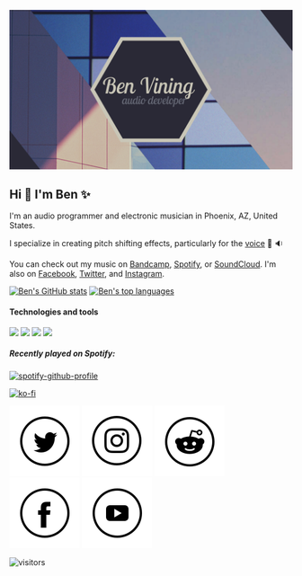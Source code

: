 ![Header](https://github.com/benthevining/benthevining/blob/main/assets/headerImage.png?raw=true)
 
## Hi :wave: I'm Ben :sparkles:

I'm an audio programmer and electronic musician in Phoenix, AZ, United States.

I specialize in creating pitch shifting effects, particularly for the [voice](https://www.youtube.com/watch?v=jIzHT1uJxA4) :microphone: :sound:

You can check out my music on [Bandcamp](http://www.benvining.bandcamp.com/), [Spotify](http://open.spotify.com/artist/2UA73qR4E3nNPjjf8CphX8?si=FrGog5JQSuGftUDOscAThg), or [SoundCloud](http://www.soundcloud.com/benvining). I'm also on [Facebook](http://www.facebook.com/benviningofficial/), [Twitter](http://www.twitter.com/benthevining), and [Instagram](http://www.instagram.com/benjivining/).

[![Ben's GitHub stats](https://github-readme-stats.vercel.app/api?username=benthevining&show_icons=true&theme=onedark)](https://github.com/anuraghazra/github-readme-stats)
[![Ben's top languages](https://github-readme-stats.vercel.app/api/top-langs/?username=benthevining&layout=compact&theme=dracula)](https://github.com/anuraghazra/github-readme-stats)

#### Technologies and tools
![](https://img.shields.io/badge/OS-MacOSX-informational?style=flat&logo=Apple&logoColor=white&color=2bbc8a)
![](https://img.shields.io/badge/IDE-XCode-informational?style=flat&logo=Xcode&logoColor=white&color=2bbc8a)
![](https://img.shields.io/badge/Code-C++-informational?style=flat&logo=GitHub&logoColor=white&color=2bbc8a)
![](https://img.shields.io/badge/Code-CMake-informational?style=flat&logo=GitHub&logoColor=white&color=2bbc8a)

##### Recently played on Spotify:
[![spotify-github-profile](https://spotify-github-profile.vercel.app/api/view?uid=benviningcomposer&cover_image=true&theme=novatorem)](https://spotify-github-profile.vercel.app/api/view?uid=benviningcomposer&redirect=true)

[![ko-fi](https://www.ko-fi.com/img/githubbutton_sm.svg)](https://ko-fi.com/G2G32OKV9)

<!-- Actual text -->

[![Twitter][1.1]][2.1] [![Instagram][1.2]][2.2] [![Reddit][1.3]][2.3] [![Facebook][1.4]][2.4] [![YouTube][1.5]][2.5]

<!-- Icons -->

[1.1]: https://github.com/benthevining/benthevining/blob/main/assets/icons/twitter.png (twitter icon)
[1.2]: https://github.com/benthevining/benthevining/blob/main/assets/icons/instagram.png (Instagram icon)
[1.3]: https://github.com/benthevining/benthevining/blob/main/assets/icons/reddit.png (reddit icon)
[1.4]: https://github.com/benthevining/benthevining/blob/main/assets/icons/facebook.png (facebook icon)
[1.5]: https://github.com/benthevining/benthevining/blob/main/assets/icons/youtube.png (Youtube icon)

<!-- Links -->

[2.1]: https://twitter.com/benthevining
[2.2]: https://www.instagram.com/benjivining/
[2.3]: https://www.reddit.com/user/benthevining
[2.4]: https://www.facebook.com/benviningofficial/
[2.5]: https://www.youtube.com/channel/UCQCxlghSGAa9BYdSciCPoQQ

![visitors](https://visitor-badge.glitch.me/badge?page_id=benthevining.benthevining)
